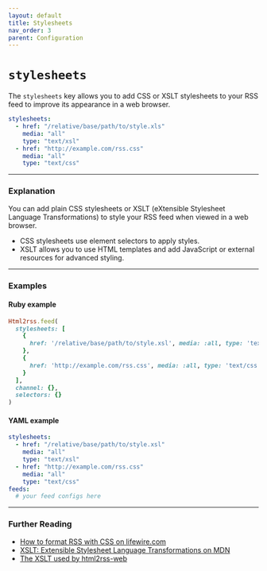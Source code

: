 ```yaml
---
layout: default
title: Stylesheets
nav_order: 3
parent: Configuration
---
```


# `stylesheets`

The `stylesheets` key allows you to add CSS or XSLT stylesheets to your RSS feed to improve its appearance in a web browser.

```yaml
stylesheets:
  - href: "/relative/base/path/to/style.xls"
    media: "all"
    type: "text/xsl"
  - href: "http://example.com/rss.css"
    media: "all"
    type: "text/css"
```

---

### Explanation

You can add plain CSS stylesheets or XSLT (eXtensible Stylesheet Language Transformations) to style your RSS feed when viewed in a web browser.

- CSS stylesheets use element selectors to apply styles.
- XSLT allows you to use HTML templates and add JavaScript or external resources for advanced styling.

---

### Examples

#### Ruby example

```ruby
Html2rss.feed(
  stylesheets: [
    {
      href: '/relative/base/path/to/style.xsl', media: :all, type: 'text/xsl'
    },
    {
      href: 'http://example.com/rss.css', media: :all, type: 'text/css'
    }
  ],
  channel: {},
  selectors: {}
)
```

#### YAML example

```yaml
stylesheets:
  - href: "/relative/base/path/to/style.xsl"
    media: "all"
    type: "text/xsl"
  - href: "http://example.com/rss.css"
    media: "all"
    type: "text/css"
feeds:
  # your feed configs here
```

---

### Further Reading

- [How to format RSS with CSS on lifewire.com](https://www.lifewire.com/how-to-format-rss-3469302)
- [XSLT: Extensible Stylesheet Language Transformations on MDN](https://developer.mozilla.org/en-US/docs/Web/XSLT)
- [The XSLT used by html2rss-web](https://github.com/html2rss/html2rss-web/blob/master/public/rss.xsl)
